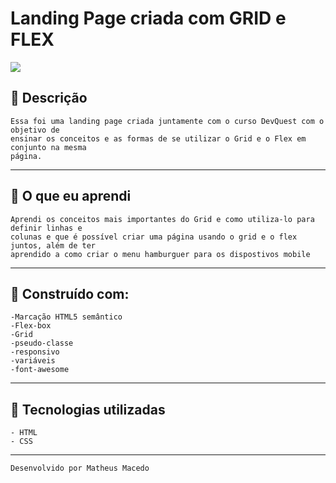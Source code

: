 # Landing Page criada com GRID e FLEX

[<img src="src/gif-readme/landing-page.gif">](https://www.linkedin.com/feed/?trk=BR-SEM_google-adwords_Jordan-brand-sign-up)

## 🔖 Descrição

    Essa foi uma landing page criada juntamente com o curso DevQuest com o objetivo de
    ensinar os conceitos e as formas de se utilizar o Grid e o Flex em conjunto na mesma
    página.

---

## 🚀 O que eu aprendi

    Aprendi os conceitos mais importantes do Grid e como utiliza-lo para definir linhas e
    colunas e que é possível criar uma página usando o grid e o flex juntos, além de ter 
    aprendido a como criar o menu hamburguer para os dispostivos mobile

---

## 🔖 Construído com:

    -Marcação HTML5 semântico 
    -Flex-box 
    -Grid
    -pseudo-classe
    -responsivo
    -variáveis
    -font-awesome
    
---

## 🚀 Tecnologias utilizadas

    - HTML
    - CSS

---

    Desenvolvido por Matheus Macedo
